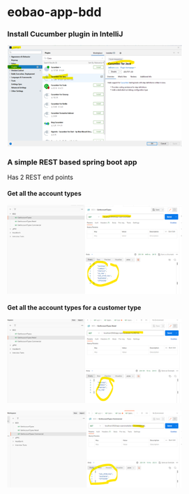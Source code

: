 # eobao-app-bdd

### Install Cucumber plugin in IntelliJ
<img src="docs/doc_4.png" alt="doc_4" width="400"/><p>

### A simple REST based spring boot app
Has 2 REST end points
#### Get all the account types
<img src="docs/doc_1.png" alt="doc_1" width="400"/><p>
#### Get all the account types for a customer type
<img src="docs/doc_2.png" alt="doc_2" width="400"/><p>
<img src="docs/doc_3.png" alt="doc_3" width="400"/><p>
